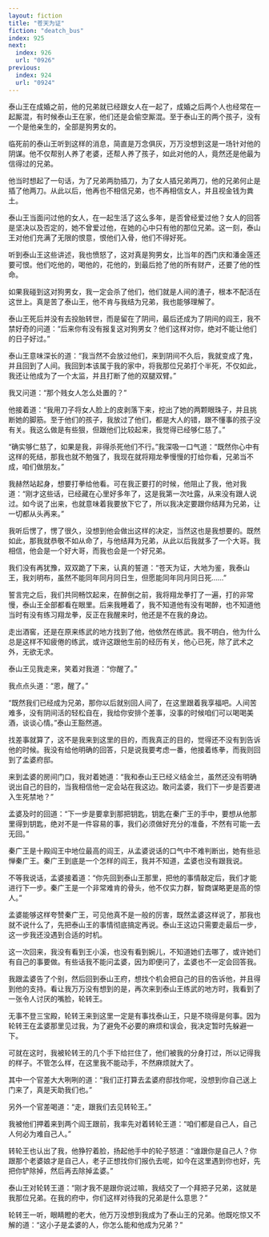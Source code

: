 ```yaml
---
layout: fiction
title: "苍天为证"
fiction: "deatch_bus"
index: 925
next:
  index: 926
  url: "0926"
previous:
  index: 924
  url: "0924"
---
```

泰山王在成婚之前，他的兄弟就已经跟女人在一起了，成婚之后两个人也经常在一起厮混，有时候泰山王在家，他们还是会偷空厮混。至于泰山王的两个孩子，没有一个是他亲生的，全部是狗男女的。

临死前的泰山王听到这样的消息，简直是万念俱灰，万万没想到这是一场针对他的阴谋。他不仅帮别人养了老婆，还帮人养了孩子，如此对他的人，竟然还是他最为信得过的兄弟。

他当时想起了一句话，为了兄弟两肋插刀，为了女人插兄弟两刀，他的兄弟何止是插了他两刀。从此以后，他再也不相信兄弟，也不再相信女人，并且视金钱为粪土。

泰山王当面问过他的女人，在一起生活了这么多年，是否曾经爱过他？女人的回答是坚决以及否定的，她不曾爱过他，在她的心中只有他的那位兄弟。这一刻，泰山王对他们充满了无限的恨意，恨他们入骨，他们不得好死。

听到泰山王这些讲述，我也愤怒了，这对真是狗男女，比当年的西门庆和潘金莲还要可恨。他们吃他的，喝他的，花他的，到最后抢了他的所有财产，还要了他的性命。

如果我碰到这对狗男女，我一定会杀了他们，他们就是人间的渣子，根本不配活在这世上。真是苦了泰山王，他不肯与我结为兄弟，我也能够理解了。

泰山王死后并没有去投胎转世，而是留在了阴间，最后还成为了阴间的阎王，我不禁好奇的问道：“后来你有没有报复这对狗男女？他们这样对你，绝对不能让他们的日子好过。”

泰山王意味深长的道：“我当然不会放过他们，来到阴间不久后，我就变成了鬼，并且回到了人间。我回到本该属于我的家中，将我那位兄弟打个半死，不仅如此，我还让他成为了一个太监，并且打断了他的双腿双臂。”

我又问道：“那个贱女人怎么处置的？”

他接着道：“我用刀子将女人脸上的皮剥落下来，挖出了她的两颗眼珠子，并且挑断她的脚筋。至于他们的孩子，我放过了他们，都是大人的错，跟不懂事的孩子没有关。我这么做是有些狠，但跟他们比较起来，我觉得已经够仁慈了。”

“确实够仁慈了，如果是我，非得杀死他们不行。”我深吸一口气道：“既然你心中有这样的死结，那我也就不勉强了，我现在就将翔龙拳慢慢的打给你看，兄弟当不成，咱们做朋友。”

我赫然站起身，想要打拳给他看。可在我正要打的时候，他阻止了我，他对我道：“刚才这些话，已经藏在心里好多年了，这是我第一次吐露，从来没有跟人说过。如今说了出来，也就意味着我要放下它了，所以我决定要跟你结拜为兄弟，让一切都从头再来。”

我听后愣了，愣了很久，没想到他会做出这样的决定，当然这也是我想要的。既然如此，那我就恭敬不如从命了，与他结拜为兄弟，从此以后我就多了一个大哥。我相信，他会是一个好大哥，而我也会是一个好兄弟。

我们没有再犹豫，双双跪了下来，认真的誓道：“苍天为证，大地为鉴，我泰山王，我刘明布，虽然不能同年同月同日生，但愿能同年同月同日死……”

誓言完之后，我们共同畅饮起来，在醉倒之前，我将翔龙拳打了一遍，打的非常慢，泰山王全部都看在眼里。后来我睡着了，我不知道他有没有喝醉，也不知道他当时有没有练习翔龙拳，反正在我醒来时，他还是不在我的身边。

走出酒窖，还是在原来练武的地方找到了他，他依然在练武。我不明白，他为什么总是这样不知疲倦的练武，或许这跟他生前的经历有关，他心已死，除了武术之外，无欲无求。

泰山王见我走来，笑着对我道：“你醒了。”

我点点头道：“恩，醒了。”

“既然我们已经成为兄弟，那你以后就别回人间了，在这里跟着我享福吧。人间苦难多，没有阴间活的轻松自在，我给你安排个差事，没事的时候咱们可以喝喝美酒，谈谈心情。”泰山王豁然道。

找差事就算了，这不是我来到这里的目的，而我真正的目的，觉得还不没有到告诉他的时候。我没有给他明确的回答，只是说我要考虑一番，他接着练拳，而我则回到了孟婆府邸。

来到孟婆的房间门口，我对着她道：“我和泰山王已经义结金兰，虽然还没有明确说出自己的目的，当我相信他一定会站在我这边。敢问孟婆，我们下一步是否要进入生死禁地？”

孟婆及时的回道：“下一步是要拿到那把钥匙，钥匙在秦广王的手中，要想从他那里得到钥匙，绝对不是一件容易的事，我们必须做好充分的准备，不然有可能一去无回。”

秦广王是十殿阎王中地位最高的阎王，从孟婆说话的口气中不难判断出，她有些忌惮秦广王。秦广王到底是一个怎样的阎王，我并不知道，孟婆也没有跟我说。

不等我说话，孟婆接着道：“你先回到泰山王那里，把他的事情敲定后，我们才能进行下一步。秦广王是一个非常难肯的骨头，他不仅实力群，智商谋略更是高的惊人。”

孟婆能够这样夸赞秦广王，可见他真不是一般的厉害，既然孟婆这样说了，那我也就不说什么了，先把泰山王的事情彻底搞定再说。泰山王这边只需要走最后一步，这一步我还没遇到合适的时机。

这一次回来，我没有看到王小溪，也没有看到婉儿，不知道她们去哪了，或许她们有自己的事要做。有些话我不能问孟婆，因为即便问了，孟婆也不一定会回答我。

我跟孟婆告了个别，然后回到泰山王府，想找个机会把自己的目的告诉他，并且得到他的支持。看让我万万没有想到的是，再次来到泰山王练武的地方时，我看到了一张令人讨厌的嘴脸，轮转王。

无事不登三宝殿，轮转王来到这里一定是有事找泰山王，只是不晓得是何事。因为轮转王在孟婆那里见过我，为了避免不必要的麻烦和误会，我决定暂时先躲避一下。

可就在这时，我被轮转王的几个手下给拦住了，他们被我的分身打过，所以记得我的样子。不管怎么样，在这里我不能动手，不然麻烦就大了。

其中一个官差大大咧咧的道：“我们正打算去孟婆府邸找你呢，没想到你自己送上门来了，真是天助我们也。”

另外一个官差喝道：“走，跟我们去见转轮王。”

我被他们押着来到两个阎王跟前，我率先对着转轮王道：“咱们都是自己人，自己人何必为难自己人。”

转轮王也认出了我，他狰狞着脸，扬起他手中的轮子怒道：“谁跟你是自己人？你跟那个老婆娘才是自己人，老子正想找你们报仇去呢，如今在这里遇到你也好，先把你铲除掉，然后再去除掉孟婆。”

泰山王对轮转王道：“刚才我不是跟你说过嘛，我结交了一个拜把子兄弟，这就是我那位兄弟。在我的府中，你们这样对待我的兄弟是什么意思？”

轮转王一听，眼睛瞪的老大，他万万没想到我成为了泰山王的兄弟。他既吃惊又不解的道：“这小子是孟婆的人，你怎么能和他成为兄弟？”